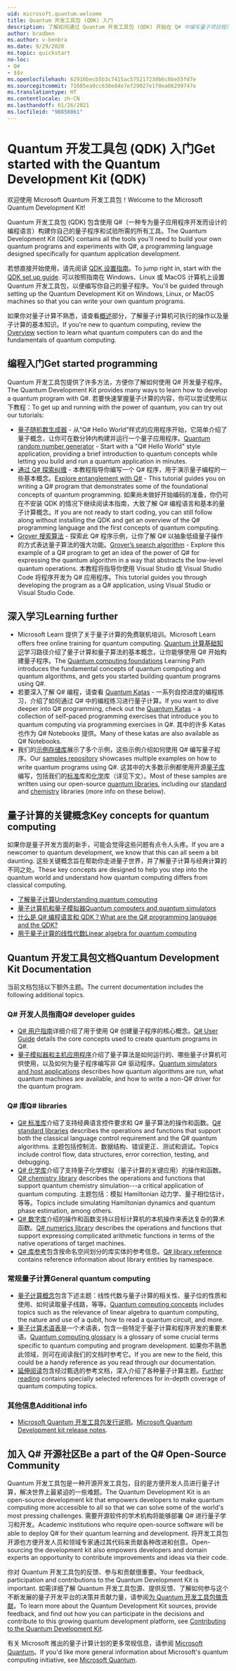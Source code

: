 ```yaml
---
uid: microsoft.quantum.welcome
title: Quantum 开发工具包 (QDK) 入门
description: 了解如何通过 Quantum 开发工具包 (QDK) 开始在 Q# 中编写量子项目程序。
author: bradben
ms.author: v-benbra
ms.date: 9/29/2020
ms.topic: quickstart
no-loc:
- Q#
- $$v
ms.openlocfilehash: 62910becb5b3c7415ac575217230b6c8be55fd7e
ms.sourcegitcommit: 71605ea9cc630e84e7ef29027e1f0ea06299747e
ms.translationtype: HT
ms.contentlocale: zh-CN
ms.lasthandoff: 01/26/2021
ms.locfileid: "98858861"
---
```

# <a name="get-started-with-the-quantum-development-kit-qdk"></a><span data-ttu-id="05573-103">Quantum 开发工具包 (QDK) 入门</span><span class="sxs-lookup"><span data-stu-id="05573-103">Get started with the Quantum Development Kit (QDK)</span></span>

<span data-ttu-id="05573-104">欢迎使用 Microsoft Quantum 开发工具包！</span><span class="sxs-lookup"><span data-stu-id="05573-104">Welcome to the Microsoft Quantum Development Kit!</span></span>  

<span data-ttu-id="05573-105">Quantum 开发工具包 (QDK) 包含使用 Q#（一种专为量子应用程序开发而设计的编程语言）构建你自己的量子程序和试验所需的所有工具。</span><span class="sxs-lookup"><span data-stu-id="05573-105">The Quantum Development Kit (QDK) contains all the tools you'll need to build your own quantum programs and experiments with Q#, a programming language designed specifically for quantum application development.</span></span>

<span data-ttu-id="05573-106">若想直接开始使用，请先阅读 [QDK 设置指南](xref:microsoft.quantum.install)。</span><span class="sxs-lookup"><span data-stu-id="05573-106">To jump right in, start with the [QDK set up guide](xref:microsoft.quantum.install).</span></span>
<span data-ttu-id="05573-107">可以按照指南在 Windows、Linux 或 MacOS 计算机上设置 Quantum 开发工具包，以便编写你自己的量子程序。</span><span class="sxs-lookup"><span data-stu-id="05573-107">You'll be guided through setting up the Quantum Development Kit on Windows, Linux, or MacOS machines so that you can write your own quantum programs.</span></span>

<span data-ttu-id="05573-108">如果你对量子计算不熟悉，请查看[概述](xref:microsoft.quantum.overview.introduction)部分，了解量子计算机可执行的操作以及量子计算的基本知识。</span><span class="sxs-lookup"><span data-stu-id="05573-108">If you're new to quantum computing, review the [Overview](xref:microsoft.quantum.overview.introduction) section to learn what quantum computers can do and the fundamentals of quantum computing.</span></span>

## <a name="get-started-programming"></a><span data-ttu-id="05573-109">编程入门</span><span class="sxs-lookup"><span data-stu-id="05573-109">Get started programming</span></span>

<span data-ttu-id="05573-110">Quantum 开发工具包提供了许多方法，方便你了解如何使用 Q# 开发量子程序。</span><span class="sxs-lookup"><span data-stu-id="05573-110">The Quantum Development Kit provides many ways to learn how to develop a quantum program with Q#.</span></span>
<span data-ttu-id="05573-111">若要快速掌握量子计算的内容，你可以尝试使用以下教程：</span><span class="sxs-lookup"><span data-stu-id="05573-111">To get up and running with the power of quantum, you can try out our tutorials:</span></span>

* <span data-ttu-id="05573-112">[量子随机数生成器](xref:microsoft.quantum.quickstarts.qrng) - 从“Q# Hello World”样式的应用程序开始，它简单介绍了量子概念，让你可在数分钟内构建并运行一个量子应用程序。</span><span class="sxs-lookup"><span data-stu-id="05573-112">[Quantum random number generator](xref:microsoft.quantum.quickstarts.qrng) - Start with a "Q# Hello World" style application, providing a brief introduction to quantum concepts while letting you build and run a quantum application in minutes.</span></span>
* <span data-ttu-id="05573-113">[通过 Q# 探索纠缠](xref:microsoft.quantum.write-program) - 本教程指导你编写一个 Q# 程序，用于演示量子编程的一些基本概念。</span><span class="sxs-lookup"><span data-stu-id="05573-113">[Explore entanglement with Q#](xref:microsoft.quantum.write-program) - This tutorial guides you on writing a Q# program that demonstrates some of the foundational concepts of quantum programming.</span></span> <span data-ttu-id="05573-114">如果尚未做好开始编码的准备，你仍可在不安装 QDK 的情况下继续阅读本指南，大致了解 Q# 编程语言和基本的量子计算概念。</span><span class="sxs-lookup"><span data-stu-id="05573-114">If you are not ready to start coding, you can still follow along without installing the QDK and get an overview of the Q# programming language and the first concepts of quantum computing.</span></span>
* <span data-ttu-id="05573-115">[Grover 搜索算法](xref:microsoft.quantum.quickstarts.search) - 探索此 Q# 程序示例，让你了解 Q# 以抽象低级量子操作的方式表达量子算法的强大功能。</span><span class="sxs-lookup"><span data-stu-id="05573-115">[Grover’s search algorithm](xref:microsoft.quantum.quickstarts.search) - Explore this example of a Q# program to get an idea of the power of Q# for expressing the quantum algorithm in a way that abstracts the low-level quantum operations.</span></span> <span data-ttu-id="05573-116">本教程将指导你使用 Visual Studio 或 Visual Studio Code 将程序开发为 Q# 应用程序。</span><span class="sxs-lookup"><span data-stu-id="05573-116">This tutorial guides you through developing the program as a Q# application, using Visual Studio or Visual Studio Code.</span></span>

## <a name="learning-further"></a><span data-ttu-id="05573-117">深入学习</span><span class="sxs-lookup"><span data-stu-id="05573-117">Learning further</span></span>
* <span data-ttu-id="05573-118">Microsoft Learn 提供了关于量子计算的免费联机培训。</span><span class="sxs-lookup"><span data-stu-id="05573-118">Microsoft Learn offers free online training for quantum computing.</span></span> <span data-ttu-id="05573-119">[Quantum 计算基础知识](https://docs.microsoft.com/learn/paths/quantum-computing-fundamentals/)学习路径介绍了量子计算和量子算法的基本概念，让你能够使用 Q# 开始构建量子程序。</span><span class="sxs-lookup"><span data-stu-id="05573-119">The [Quantum computing foundations](https://docs.microsoft.com/learn/paths/quantum-computing-fundamentals/) Learning Path introduces the fundamental concepts of quantum computing and quantum algorithms, and gets you started building quantum programs using Q#.</span></span>
* <span data-ttu-id="05573-120">若要深入了解 Q# 编程，请查看 [Quantum Katas](https://github.com/Microsoft/QuantumKatas) - 一系列自控进度的编程练习，介绍了如何通过 Q# 中的编程练习进行量子计算。</span><span class="sxs-lookup"><span data-stu-id="05573-120">If you want to dive deeper into Q# programming, check out the [Quantum Katas](https://github.com/Microsoft/QuantumKatas) - a collection of self-paced programming exercises that introduce you to quantum computing via programming exercises in Q#.</span></span> <span data-ttu-id="05573-121">其中的许多 Katas 也作为 Q# Notebooks 提供。</span><span class="sxs-lookup"><span data-stu-id="05573-121">Many of these katas are also available as Q# Notebooks.</span></span> 
* <span data-ttu-id="05573-122">我们的[示例存储库](https://github.com/Microsoft/Quantum)展示了多个示例，这些示例介绍如何使用 Q# 编写量子程序。</span><span class="sxs-lookup"><span data-stu-id="05573-122">Our [samples repository](https://github.com/Microsoft/Quantum) showcases multiple examples on how to write quantum programs using Q#.</span></span> <span data-ttu-id="05573-123">这其中的大多数示例都使用开源[量子库](https://github.com/Microsoft/QuantumLibraries)编写，包括我们的[标准](xref:microsoft.quantum.libraries.standard.intro)库和[化学](xref:microsoft.quantum.chemistry.concepts.intro)库（详见下文）。</span><span class="sxs-lookup"><span data-stu-id="05573-123">Most of these samples are written using our open-source [quantum libraries](https://github.com/Microsoft/QuantumLibraries), including our [standard](xref:microsoft.quantum.libraries.standard.intro) and [chemistry](xref:microsoft.quantum.chemistry.concepts.intro) libraries (more info on these below).</span></span>

## <a name="key-concepts-for-quantum-computing"></a><span data-ttu-id="05573-124">量子计算的关键概念</span><span class="sxs-lookup"><span data-stu-id="05573-124">Key concepts for quantum computing</span></span>

<span data-ttu-id="05573-125">如果你是量子开发方面的新手，可能会觉得这些问题有点令人头疼。</span><span class="sxs-lookup"><span data-stu-id="05573-125">If you are a newcomer to quantum development, we know that this can all seem a bit daunting.</span></span> <span data-ttu-id="05573-126">这些关键概念旨在帮助你走进量子世界，并了解量子计算与经典计算的不同之处。</span><span class="sxs-lookup"><span data-stu-id="05573-126">These key concepts are designed to help you step into the quantum world and understand how quantum computing differs from classical computing.</span></span>

* [<span data-ttu-id="05573-127">了解量子计算</span><span class="sxs-lookup"><span data-stu-id="05573-127">Understanding quantum computing</span></span>](xref:microsoft.quantum.overview.understanding)
* [<span data-ttu-id="05573-128">量子计算机和量子模拟器</span><span class="sxs-lookup"><span data-stu-id="05573-128">Quantum computers and quantum simulators</span></span>](xref:microsoft.quantum.overview.simulators)
* [<span data-ttu-id="05573-129">什么是 Q# 编程语言和 QDK？</span><span class="sxs-lookup"><span data-stu-id="05573-129">What are the Q# programming language and the QDK?</span></span>](xref:microsoft.quantum.overview.q-sharp)
* [<span data-ttu-id="05573-130">用于量子计算的线性代数</span><span class="sxs-lookup"><span data-stu-id="05573-130">Linear algebra for quantum computing</span></span>](xref:microsoft.quantum.overview.algebra)

## <a name="quantum-development-kit-documentation"></a><span data-ttu-id="05573-131">Quantum 开发工具包文档</span><span class="sxs-lookup"><span data-stu-id="05573-131">Quantum Development Kit Documentation</span></span>

<span data-ttu-id="05573-132">当前文档包括以下额外主题。</span><span class="sxs-lookup"><span data-stu-id="05573-132">The current documentation includes the following additional topics.</span></span>

### <a name="no-locq-developer-guides"></a><span data-ttu-id="05573-133">Q# 开发人员指南</span><span class="sxs-lookup"><span data-stu-id="05573-133">Q# developer guides</span></span>

* <span data-ttu-id="05573-134">[Q# 用户指南](xref:microsoft.quantum.guide)详细介绍了用于使用 Q# 创建量子程序的核心概念。</span><span class="sxs-lookup"><span data-stu-id="05573-134">[Q# User Guide](xref:microsoft.quantum.guide) details the core concepts used to create quantum programs in Q#.</span></span>
* <span data-ttu-id="05573-135">[量子模拟器和主机应用程序](xref:microsoft.quantum.machines)介绍了量子算法是如何运行的、哪些量子计算机可供使用，以及如何为量子程序编写非 Q# 驱动程序。</span><span class="sxs-lookup"><span data-stu-id="05573-135">[Quantum simulators and host applications](xref:microsoft.quantum.machines) describes how quantum algorithms are run, what quantum machines are available, and how to write a non-Q# driver for the quantum program.</span></span>

### <a name="no-locq-libraries"></a><span data-ttu-id="05573-136">Q# 库</span><span class="sxs-lookup"><span data-stu-id="05573-136">Q# libraries</span></span>

* <span data-ttu-id="05573-137">[Q# 标准库](xref:microsoft.quantum.libraries.standard.intro)介绍了支持经典语言控件要求和 Q# 量子算法的操作和函数。</span><span class="sxs-lookup"><span data-stu-id="05573-137">[Q# standard libraries](xref:microsoft.quantum.libraries.standard.intro) describes the operations and functions that support both the classical language control requirement and the Q# quantum algorithms.</span></span> 
    <span data-ttu-id="05573-138">主题包括控制流、数据结构、错误更正、测试和调试。</span><span class="sxs-lookup"><span data-stu-id="05573-138">Topics include control flow, data structures, error correction, testing, and debugging.</span></span> 
* <span data-ttu-id="05573-139">[Q# 化学库](xref:microsoft.quantum.chemistry.concepts.intro)介绍了支持量子化学模拟（量子计算的关键应用）的操作和函数。</span><span class="sxs-lookup"><span data-stu-id="05573-139">[Q# chemistry library](xref:microsoft.quantum.chemistry.concepts.intro) describes the operations and functions that support quantum chemistry simulation---a critical application of quantum computing.</span></span> <span data-ttu-id="05573-140">主题包括：模拟 Hamiltonian 动力学、量子相位估计，等等。</span><span class="sxs-lookup"><span data-stu-id="05573-140">Topics include simulating Hamiltonian dynamics and quantum phase estimation, among others.</span></span>
* <span data-ttu-id="05573-141">[Q# 数字库](xref:microsoft.quantum.numerics.intro)介绍的操作和函数支持以目标计算机的本机操作来表达复杂的算术函数。</span><span class="sxs-lookup"><span data-stu-id="05573-141">[Q# numerics library](xref:microsoft.quantum.numerics.intro) describes the operations and functions that support expressing complicated arithmetic functions in terms of the native operations of target machines.</span></span>
* <span data-ttu-id="05573-142">[Q# 库参考](xref:microsoft.quantum.apiref-intro)包含按命名空间划分的库实体的参考信息。</span><span class="sxs-lookup"><span data-stu-id="05573-142">[Q# library reference](xref:microsoft.quantum.apiref-intro) contains reference information about library entities by namespace.</span></span>

### <a name="general-quantum-computing"></a><span data-ttu-id="05573-143">常规量子计算</span><span class="sxs-lookup"><span data-stu-id="05573-143">General quantum computing</span></span>

* <span data-ttu-id="05573-144">[量子计算概念](xref:microsoft.quantum.concepts.intro)包含下述主题：线性代数与量子计算的相关性、量子位的性质和使用、如何读取量子线路，等等。</span><span class="sxs-lookup"><span data-stu-id="05573-144">[Quantum computing concepts](xref:microsoft.quantum.concepts.intro) includes topics such as the relevance of linear algebra to quantum computing, the nature and use of a qubit, how to read a quantum circuit, and more.</span></span>
* <span data-ttu-id="05573-145">[量子计算术语表](xref:microsoft.quantum.glossary)是一个术语表，包含一些特定于量子计算和程序开发的重要术语。</span><span class="sxs-lookup"><span data-stu-id="05573-145">[Quantum computing glossary](xref:microsoft.quantum.glossary) is a glossary of some crucial terms specific to quantum computing and program development.</span></span>
    <span data-ttu-id="05573-146">如果你不熟悉此领域，则可在阅读我们的文档时参考它。</span><span class="sxs-lookup"><span data-stu-id="05573-146">If you are new to the field, this could be a handy reference as you read through our documentation.</span></span>
* <span data-ttu-id="05573-147">[延伸阅读](xref:microsoft.quantum.more-information)包含经过甄选的参考文档，深入介绍了各种量子计算主题。</span><span class="sxs-lookup"><span data-stu-id="05573-147">[Further reading](xref:microsoft.quantum.more-information) contains specially selected references for in-depth coverage of quantum computing topics.</span></span>

### <a name="additional-info"></a><span data-ttu-id="05573-148">其他信息</span><span class="sxs-lookup"><span data-stu-id="05573-148">Additional info</span></span>

* <span data-ttu-id="05573-149">[Microsoft Quantum 开发工具包发行说明](xref:microsoft.quantum.relnotes)。</span><span class="sxs-lookup"><span data-stu-id="05573-149">[Microsoft Quantum Development kit release notes](xref:microsoft.quantum.relnotes).</span></span>


## <a name="be-a-part-of-the-no-locq-open-source-community"></a><span data-ttu-id="05573-150">加入 Q# 开源社区</span><span class="sxs-lookup"><span data-stu-id="05573-150">Be a part of the Q# Open-Source Community</span></span>

<span data-ttu-id="05573-151">Quantum 开发工具包是一种开源开发工具包，目的是方便开发人员进行量子计算，解决世界上最紧迫的一些难题。</span><span class="sxs-lookup"><span data-stu-id="05573-151">The Quantum Development Kit is an open-source development kit that empowers developers to make quantum computing more accessible to all so that we can solve some of the world's most pressing challenges.</span></span>  <span data-ttu-id="05573-152">需要开源软件的学术机构将能够部署 Q# 进行量子学习和开发。</span><span class="sxs-lookup"><span data-stu-id="05573-152">Academic institutions who require open-source software will be able to deploy Q# for their quantum learning and development.</span></span> <span data-ttu-id="05573-153">将开发工具包开源也方便开发人员和领域专家通过其代码来贡献各种改进和创意。</span><span class="sxs-lookup"><span data-stu-id="05573-153">Open-sourcing the development kit also empowers developers and domain experts an opportunity to contribute improvements and ideas via their code.</span></span>

<span data-ttu-id="05573-154">你对 Quantum 开发工具包的反馈、参与和贡献很重要。</span><span class="sxs-lookup"><span data-stu-id="05573-154">Your feedback, participation and contributions to the Quantum Development Kit is important.</span></span>  <span data-ttu-id="05573-155">如需详细了解 Quantum 开发工具包源、提供反馈、了解如何参与这个不断发展的量子开发平台的决策并贡献力量，请参阅[为 Quantum 开发工具包做贡献](xref:microsoft.quantum.contributing)。</span><span class="sxs-lookup"><span data-stu-id="05573-155">To learn more about the Quantum Development Kit sources, provide feedback, and find out how you can participate in the decisions and contribute to this growing quantum development platform, see [Contributing to the Quantum Development Kit](xref:microsoft.quantum.contributing).</span></span>

<span data-ttu-id="05573-156">有关 Microsoft 推出的量子计算计划的更多常规信息，请参阅 [Microsoft Quantum](https://www.microsoft.com/en-us/quantum/)。</span><span class="sxs-lookup"><span data-stu-id="05573-156">If you'd like more general information about Microsoft's quantum computing initiative, see [Microsoft Quantum](https://www.microsoft.com/en-us/quantum/).</span></span>
